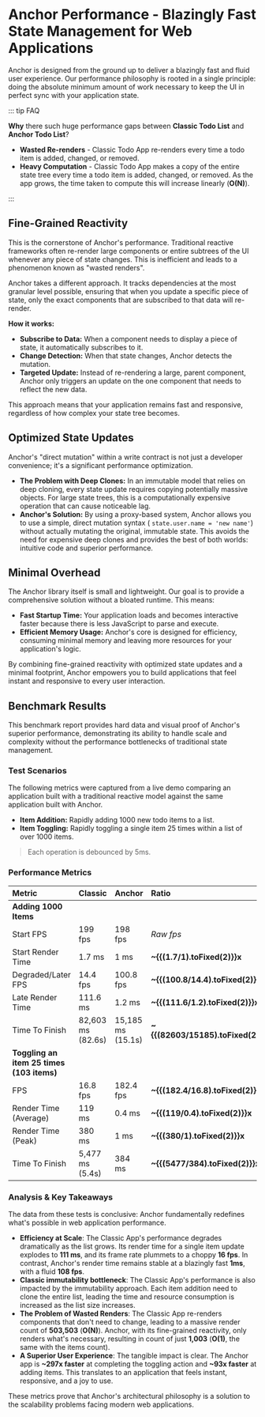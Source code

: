# **Anchor Performance - Blazingly Fast State Management for Web Applications**

Anchor is designed from the ground up to deliver a blazingly fast and fluid user experience. Our performance philosophy
is rooted in a single principle: doing the absolute minimum amount of work necessary to keep the UI in perfect sync with
your application state.

::: tip FAQ

**Why** there such huge performance gaps between **Classic Todo List** and **Anchor Todo List**?

- **Wasted Re-renders** - Classic Todo App re-renders every time a todo item is added, changed, or removed.
- **Heavy Computation** - Classic Todo App makes a copy of the entire state tree every time a todo item is
  added, changed, or removed. As the app grows, the time taken to compute this will increase linearly (**O(N)**).

:::

## **Fine-Grained Reactivity**

This is the cornerstone of Anchor's performance. Traditional reactive frameworks often re-render large components or
entire subtrees of the UI whenever any piece of state changes. This is inefficient and leads to a
phenomenon known as "wasted renders".

Anchor takes a different approach. It tracks dependencies at the most granular level possible, ensuring that when you
update a specific piece of state, only the exact components that are subscribed to that data will re-render.

**How it works:**

- **Subscribe to Data:** When a component needs to display a piece of state, it automatically subscribes to it.
- **Change Detection:** When that state changes, Anchor detects the mutation.
- **Targeted Update:** Instead of re-rendering a large, parent component, Anchor only triggers an update on the one
  component that needs to reflect the new data.

This approach means that your application remains fast and responsive, regardless of how complex your state tree
becomes.

## **Optimized State Updates**

Anchor's "direct mutation" within a write contract is not just a developer convenience; it's a significant performance
optimization.

- **The Problem with Deep Clones:** In an immutable model that relies on deep cloning, every state update requires
  copying potentially massive objects. For large state trees, this is a computationally expensive operation that can
  cause noticeable lag.
- **Anchor's Solution:** By using a proxy-based system, Anchor allows you to use a simple, direct mutation syntax (
  `state.user.name = 'new name'`) without actually mutating the original, immutable state. This avoids the need for
  expensive deep clones and provides the best of both worlds: intuitive code and superior performance.

## **Minimal Overhead**

The Anchor library itself is small and lightweight. Our goal is to provide a comprehensive solution without a bloated
runtime. This means:

- **Fast Startup Time:** Your application loads and becomes interactive faster because there is less JavaScript to parse
  and execute.
- **Efficient Memory Usage:** Anchor's core is designed for efficiency, consuming minimal memory and leaving more
  resources for your application's logic.

By combining fine-grained reactivity with optimized state updates and a minimal footprint, Anchor empowers you to build
applications that feel instant and responsive to every user interaction.

## **Benchmark Results**

This benchmark report provides hard data and visual proof of Anchor's superior performance, demonstrating its ability to
handle scale and complexity without the performance bottlenecks of traditional state management.

### **Test Scenarios**

The following metrics were captured from a live demo comparing an application built with a traditional reactive model
against the same application built with Anchor.

- **Item Addition:** Rapidly adding 1000 new todo items to a list.
- **Item Toggling:** Rapidly toggling a single item 25 times within a list of over 1000 items.

> Each operation is debounced by 5ms.

### **Performance Metrics**

| Metric                                    | Classic           | Anchor            | Ratio                              |
| :---------------------------------------- | :---------------- | :---------------- | :--------------------------------- |
| **Adding 1000 Items**                     |                   |                   |                                    |
| Start FPS                                 | 199 fps           | 198 fps           | _Raw fps_                          |
| Start Render Time                         | 1.7 ms            | 1 ms              | **~{{(1.7/1).toFixed(2)}}x**       |
| Degraded/Later FPS                        | 14.4 fps          | 100.8 fps         | **~{{(100.8/14.4).toFixed(2)}}x**  |
| Late Render Time                          | 111.6 ms          | 1.2 ms            | **~{{(111.6/1.2).toFixed(2)}}x**   |
| Time To Finish                            | 82,603 ms (82.6s) | 15,185 ms (15.1s) | **~{{(82603/15185).toFixed(2)}}x** |
| **Toggling an item 25 times (103 items)** |                   |                   |                                    |
| FPS                                       | 16.8 fps          | 182.4 fps         | **~{{(182.4/16.8).toFixed(2)}}x**  |
| Render Time (Average)                     | 119 ms            | 0.4 ms            | **~{{(119/0.4).toFixed(2)}}x**     |
| Render Time (Peak)                        | 380 ms            | 1 ms              | **~{{(380/1).toFixed(2)}}x**       |
| Time To Finish                            | 5,477 ms (5.4s)   | 384 ms            | **~{{(5477/384).toFixed(2)}}x**    |

### **Analysis & Key Takeaways**

The data from these tests is conclusive: Anchor fundamentally redefines what's possible in web application performance.

- **Efficiency at Scale**: The Classic App's performance degrades dramatically as the list grows. Its render time for a
  single item update explodes to **111 ms**, and its frame rate plummets to a choppy **16 fps**. In contrast, Anchor's
  render time remains stable at a blazingly fast **1ms**, with a fluid **108 fps**.
- **Classic immutability bottleneck**: The Classic App's performance is also impacted by the immutability approach.
  Each item addition need to clone the entire list, leading the time and resource consumption is increased as the list
  size increases.
- **The Problem of Wasted Renders**: The Classic App re-renders components that don't need to change, leading to a
  massive render count of **503,503** (**O(N)**). Anchor, with its fine-grained reactivity, only renders
  what's necessary, resulting in count of just **1,003** (**O(1)**, the same with the items count).
- **A Superior User Experience**: The tangible impact is clear. The Anchor app is **~297x faster** at completing the
  toggling action and **~93x faster** at adding items. This translates to an application that feels instant,
  responsive, and a joy to use.

These metrics prove that Anchor's architectural philosophy is a solution to the scalability problems facing modern web
applications.
